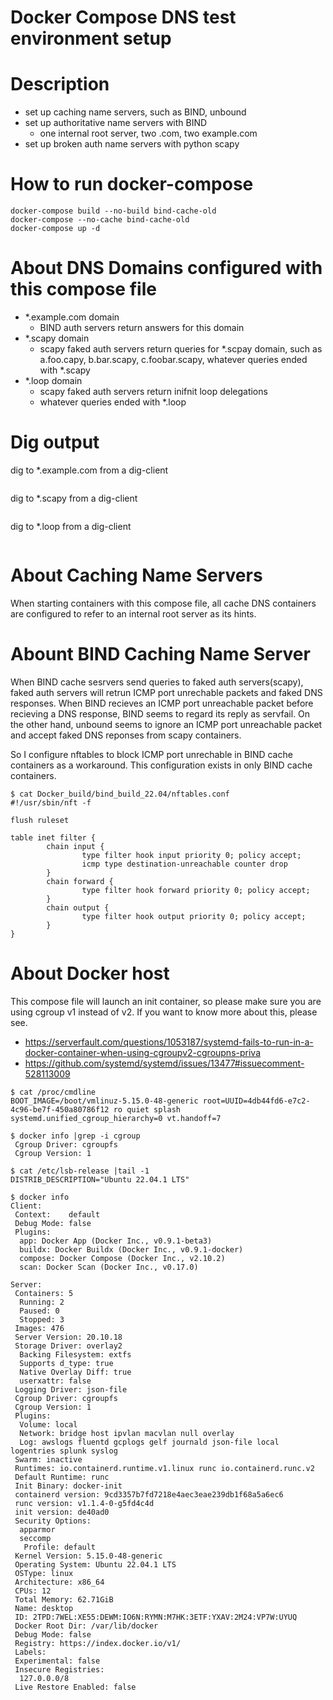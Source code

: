 # Docker Compose DNS test environment setup

# Description

- set up caching name servers, such as BIND, unbound
- set up authoritative name servers with BIND
  - one internal root server, two .com, two example.com
- set up broken auth name servers with python scapy

# How to run docker-compose

```text
docker-compose build --no-build bind-cache-old
docker-compose --no-cache bind-cache-old
docker-compose up -d
```

# About DNS Domains configured with this compose file

- *.example.com domain
  - BIND auth servers return answers for this domain
- *.scapy domain
  - scapy faked auth servers return queries for *.scpay domain, such as a.foo.capy, b.bar.scapy, c.foobar.scapy, whatever queries ended with *.scapy
- *.loop domain
  - scapy faked auth servers return inifnit loop delegations
  - whatever queries ended with *.loop

# Dig output

dig to *.example.com from a dig-client
```
```

dig to *.scapy from a dig-client
```
```

dig to *.loop from a dig-client
```
```

# About Caching Name Servers

When starting containers with this compose file, all cache DNS containers are configured to refer to an internal root server as its hints.

# Abount BIND Caching Name Server

When BIND cache sesrvers send queries to faked auth servers(scapy), faked auth servers will retrun ICMP port unrechable packets and faked DNS responses.
When BIND recieves an ICMP port unreachable packet before recieving a DNS response, BIND seems to regard its reply as servfail.
On the other hand, unbound seems to ignore an ICMP port unreachable packet and accept faked DNS reponses from scapy containers.

So I configure nftables to block ICMP port unrechable in BIND cache containers as a workaround.
This configuration exists in only BIND cache containers.

```text
$ cat Docker_build/bind_build_22.04/nftables.conf 
#!/usr/sbin/nft -f

flush ruleset

table inet filter {
        chain input {
                type filter hook input priority 0; policy accept;
                icmp type destination-unreachable counter drop
        }
        chain forward {
                type filter hook forward priority 0; policy accept;
        }
        chain output {
                type filter hook output priority 0; policy accept;
        }
}
```

# About Docker host

This compose file will launch an init container, so please make sure you are using cgroup v1 instead of v2.
If you want to know more about this, please see.

- https://serverfault.com/questions/1053187/systemd-fails-to-run-in-a-docker-container-when-using-cgroupv2-cgroupns-priva
- https://github.com/systemd/systemd/issues/13477#issuecomment-528113009

```text
$ cat /proc/cmdline 
BOOT_IMAGE=/boot/vmlinuz-5.15.0-48-generic root=UUID=4db44fd6-e7c2-4c96-be7f-450a80786f12 ro quiet splash systemd.unified_cgroup_hierarchy=0 vt.handoff=7

$ docker info |grep -i cgroup
 Cgroup Driver: cgroupfs
 Cgroup Version: 1
```

```text
$ cat /etc/lsb-release |tail -1
DISTRIB_DESCRIPTION="Ubuntu 22.04.1 LTS"

$ docker info
Client:
 Context:    default
 Debug Mode: false
 Plugins:
  app: Docker App (Docker Inc., v0.9.1-beta3)
  buildx: Docker Buildx (Docker Inc., v0.9.1-docker)
  compose: Docker Compose (Docker Inc., v2.10.2)
  scan: Docker Scan (Docker Inc., v0.17.0)

Server:
 Containers: 5
  Running: 2
  Paused: 0
  Stopped: 3
 Images: 476
 Server Version: 20.10.18
 Storage Driver: overlay2
  Backing Filesystem: extfs
  Supports d_type: true
  Native Overlay Diff: true
  userxattr: false
 Logging Driver: json-file
 Cgroup Driver: cgroupfs
 Cgroup Version: 1
 Plugins:
  Volume: local
  Network: bridge host ipvlan macvlan null overlay
  Log: awslogs fluentd gcplogs gelf journald json-file local logentries splunk syslog
 Swarm: inactive
 Runtimes: io.containerd.runtime.v1.linux runc io.containerd.runc.v2
 Default Runtime: runc
 Init Binary: docker-init
 containerd version: 9cd3357b7fd7218e4aec3eae239db1f68a5a6ec6
 runc version: v1.1.4-0-g5fd4c4d
 init version: de40ad0
 Security Options:
  apparmor
  seccomp
   Profile: default
 Kernel Version: 5.15.0-48-generic
 Operating System: Ubuntu 22.04.1 LTS
 OSType: linux
 Architecture: x86_64
 CPUs: 12
 Total Memory: 62.71GiB
 Name: desktop
 ID: 2TPD:7WEL:XE55:DEWM:IO6N:RYMN:M7HK:3ETF:YXAV:2M24:VP7W:UYUQ
 Docker Root Dir: /var/lib/docker
 Debug Mode: false
 Registry: https://index.docker.io/v1/
 Labels:
 Experimental: false
 Insecure Registries:
  127.0.0.0/8
 Live Restore Enabled: false
```